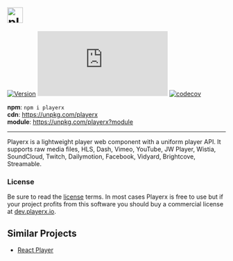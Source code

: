 # <a href="https://github.com/luwes/playerx"><img src="https://playerx.io/images/playerx-logo.svg?sanitize=true" height="36" alt="playerx" /></a>

[![Version](https://img.shields.io/npm/v/playerx.svg?color=success&style=flat-square)](https://www.npmjs.com/package/playerx)
![Badge size](https://img.badgesize.io/https://unpkg.com/playerx/module/playerx.min.js?compression=gzip&label=gzip&style=flat-square)
[![codecov](https://img.shields.io/codecov/c/github/luwes/playerx.svg?style=flat-square&color=success)](https://codecov.io/gh/luwes/playerx)

**npm**: `npm i playerx`  
**cdn**: https://unpkg.com/playerx  
**module**: https://unpkg.com/playerx?module

---

Playerx is a lightweight player web component with a uniform player API. It supports raw media files, HLS, Dash, Vimeo, YouTube, JW Player, Wistia, SoundCloud, Twitch, Dailymotion, Facebook, Vidyard, Brightcove, Streamable.


### License

Be sure to read the [license](/LICENSE.md) terms. In most cases Playerx is free to use but if your project profits from this software you should buy a commercial license at [dev.playerx.io](https://dev.playerx.io/).


## Similar Projects

- [React Player](https://github.com/CookPete/react-player)
